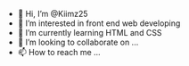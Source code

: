 - 👋 Hi, I’m @Kiimz25
- 👀 I’m interested in front end web developing
- 🌱 I’m currently learning HTML and CSS
- 💞️ I’m looking to collaborate on ...
- 📫 How to reach me ...

<!---
Kiimz25/Kiimz25 is a ✨ special ✨ repository because its `README.md` (this file) appears on your GitHub profile.
You can click the Preview link to take a look at your changes.
--->
